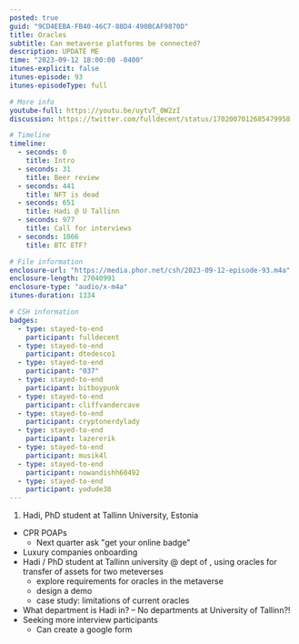 ```yaml
---
posted: true
guid: "9CD4EEBA-FB40-46C7-88D4-490BCAF9870D"
title: Oracles
subtitle: Can metaverse platforms be connected?
description: UPDATE ME 
time: "2023-09-12 18:00:00 -0400"
itunes-explicit: false
itunes-episode: 93
itunes-episodeType: full

# More info
youtube-full: https://youtu.be/uytvT_0W2zI
discussion: https://twitter.com/fulldecent/status/1702007012685479958

# Timeline
timeline:
  - seconds: 0
    title: Intro
  - seconds: 31
    title: Beer review
  - seconds: 441
    title: NFT is dead
  - seconds: 651
    title: Hadi @ U Tallinn
  - seconds: 977
    title: Call for interviews
  - seconds: 1066
    title: BTC ETF?

# File information
enclosure-url: "https://media.phor.net/csh/2023-09-12-episode-93.m4a"
enclosure-length: 27040991
enclosure-type: "audio/x-m4a"
itunes-duration: 1334

# CSH information
badges:
  - type: stayed-to-end
    participant: fulldecent
  - type: stayed-to-end
    participant: dtedesco1
  - type: stayed-to-end
    participant: "037"
  - type: stayed-to-end
    participant: bitboypunk
  - type: stayed-to-end
    participant: cliffvandercave
  - type: stayed-to-end
    participant: cryptonerdylady
  - type: stayed-to-end
    participant: lazererik
  - type: stayed-to-end
    participant: musik4l
  - type: stayed-to-end
    participant: nowandishh60492
  - type: stayed-to-end
    participant: yodude38
---
```


<!--end of quick notes-->

1. Hadi, PhD student at Tallinn University, Estonia

- CPR POAPs
  - Next quarter ask "get your online badge"
- Luxury companies onboarding
- Hadi / PhD student at Tallinn university @ dept of , using oracles for transfer of assets for two meteverses
  - explore requirements for oracles in the metaverse
  - design a demo
  - case study: limitations of current oracles
- What department is Hadi in? – No departments at University of Tallinn?!
- Seeking more interview participants
  - Can create a google form